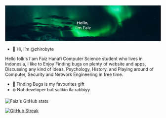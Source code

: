 
![Banner](https://github.com/zhirobyte/zhirobyte/blob/main/back.png)

- 👋 Hi, I’m @zhirobyte

<!---
zhirobyte/zhirobyte is a ✨ special ✨ repository because its `README.md` (this file) appears on your GitHub profile.
You can click the Preview link to take a look at your changes.
--->

Hello folk's
I'am Faiz Hanafi Computer Science student who lives in Indonesia, I like to Enjoy Finding bugs on plenty of website and apps, Discussing any kind of Ideas, Psychology, History, and Playing around of Computer, Security and Network Engineering in free time.

-  🐞 Finding Bugs is my favourites gift
-  ❄️ Not developer but salikin ila rabbiyy

![Faiz's GitHub stats](https://github-readme-stats.vercel.app/api?username=zhirobyte&show_icons=true&theme=transparent)

[![GitHub Streak](http://github-readme-streak-stats.herokuapp.com?user=zhirobyte&theme=dark&background=0D1117&text_color=C9D1D9)](https://git.io/streak-stats)
